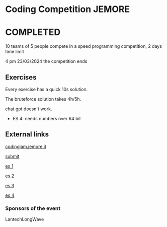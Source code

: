 # Coding Competition JEMORE
# COMPLETED

10 teams of 5 people compete in a speed programming competition, 2 days time limit

4 pm 23/03/2024 the competition ends

## Exercises

Every exercise has a quick 10s solution.

The bruteforce solution takes 4h/5h.

chat gpt doesn't work.

* ES 4: needs numbers over 64 bit

## External links

[codingjam.jemore.it](http://codingjam.jemore.it/)

[submit](http://codingjam.jemore.it/submit)

[es 1](http://codingjam.jemore.it/primo_tag)

[es 2](http://codingjam.jemore.it/4a65746f705f6d657264)

[es 3](http://codingjam.jemore.it/4RR3N4IT11)

[es 4](http://codingjam.jemore.it/S31_QuaSi_4rr1v4t)

### Sponsors of the event

LantechLongWave
